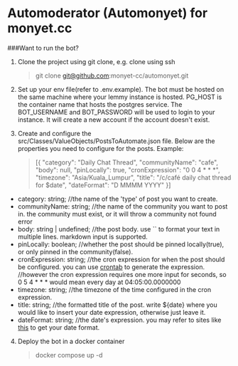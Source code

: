 # Automoderator (Automonyet) for monyet.cc

###Want to run the bot?

1.  Clone the project using git clone, e.g. clone using ssh

    > git clone git@github.com:monyet-cc/automonyet.git

2.  Set up your env file(refer to .env.example). The bot must be hosted on the same machine where your lemmy instance is hosted.
    PG_HOST is the container name that hosts the postgres service. The BOT_USERNAME and BOT_PASSWORD will be used to login to your instance. It will create a new account if the account doesn't exist.

3.  Create and configure the src/Classes/ValueObjects/PostsToAutomate.json file. Below are the properties you need to configure for the posts.
    Example:
    > [{
        "category": "Daily Chat Thread",
        "communityName": "cafe",
        "body": null,
        "pinLocally": true,
        "cronExpression": "0 0 4 * * *",
        "timezone": "Asia/Kuala_Lumpur",
        "title": "/c/café daily chat thread for $date",
        "dateFormat": "D MMMM YYYY"
    }]

- category: string; //the name of the 'type' of post you want to create.
- communityName: string; //the name of the community you want to post in. the community must exist, or it will throw a community not found error
- body: string | undefined; //the post body. use `` to format your text in multiple lines. markdown input is supported.
- pinLocally: boolean; //whether the post should be pinned locally(true), or only pinned in the community(false).
- cronExpression: string; //the cron expression for when the post should be configured. you can use [crontab](https://crontab.guru/) to generate the expression.
  //however the cron expression requires one more input for seconds, so 0 5 4 \* \* \* would mean every day at 04:05:00.0000000
- timezone: string; //the timezone of the time configured in the cron expression.
- title: string; //the formatted title of the post. write ${date} where you would like to insert your date expression, otherwise just leave it.
- dateFormat: string; //the date's expression. you may refer to sites like [this](https://www.timeanddate.com/date/pattern.html) to get your date format.

4. Deploy the bot in a docker container
   > docker compose up -d
